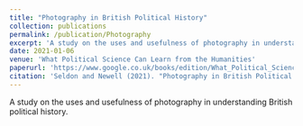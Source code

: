 ```yaml
---
title: "Photography in British Political History"
collection: publications
permalink: /publication/Photography
excerpt: 'A study on the uses and usefulness of photography in understanding British political history.'
date: 2021-01-06
venue: 'What Political Science Can Learn from the Humanities'
paperurl: 'https://www.google.co.uk/books/edition/What_Political_Science_Can_Learn_from_th/H3gSEAAAQBAJ?hl=en&gbpv=0'
citation: 'Seldon and Newell (2021). "Photography in British Political History." <i>What Political Science Can Learn from the Humanities</i>.'
---
```

A study on the uses and usefulness of photography in understanding British political history.
